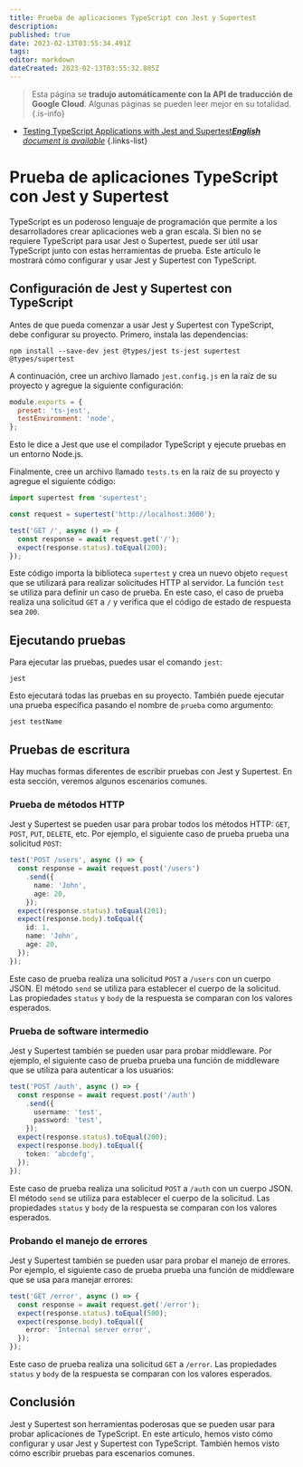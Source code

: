 ```yaml
---
title: Prueba de aplicaciones TypeScript con Jest y Supertest
description: 
published: true
date: 2023-02-13T03:55:34.491Z
tags: 
editor: markdown
dateCreated: 2023-02-13T03:55:32.805Z
---
```


> Esta página se **tradujo automáticamente con la API de traducción de Google Cloud**.
Algunas páginas se pueden leer mejor en su totalidad.{.is-info}



- [Testing TypeScript Applications with Jest and Supertest***English** document is available*](/en/Knowledge-base/TypeScript/testing-typescript-applications-with-jest-and-supertest)
{.links-list}


# Prueba de aplicaciones TypeScript con Jest y Supertest

TypeScript es un poderoso lenguaje de programación que permite a los desarrolladores crear aplicaciones web a gran escala. Si bien no se requiere TypeScript para usar Jest o Supertest, puede ser útil usar TypeScript junto con estas herramientas de prueba. Este artículo le mostrará cómo configurar y usar Jest y Supertest con TypeScript.

## Configuración de Jest y Supertest con TypeScript

Antes de que pueda comenzar a usar Jest y Supertest con TypeScript, debe configurar su proyecto. Primero, instala las dependencias:

```
npm install --save-dev jest @types/jest ts-jest supertest @types/supertest
```

A continuación, cree un archivo llamado `jest.config.js` en la raíz de su proyecto y agregue la siguiente configuración:

```js
module.exports = {
  preset: 'ts-jest',
  testEnvironment: 'node',
};
```

Esto le dice a Jest que use el compilador TypeScript y ejecute pruebas en un entorno Node.js.

Finalmente, cree un archivo llamado `tests.ts` en la raíz de su proyecto y agregue el siguiente código:

```ts
import supertest from 'supertest';

const request = supertest('http://localhost:3000');

test('GET /', async () => {
  const response = await request.get('/');
  expect(response.status).toEqual(200);
});
```

Este código importa la biblioteca `supertest` y crea un nuevo objeto `request` que se utilizará para realizar solicitudes HTTP al servidor. La función `test` se utiliza para definir un caso de prueba. En este caso, el caso de prueba realiza una solicitud `GET` a `/` y verifica que el código de estado de respuesta sea `200`.

## Ejecutando pruebas

Para ejecutar las pruebas, puedes usar el comando `jest`:

```
jest
```

Esto ejecutará todas las pruebas en su proyecto. También puede ejecutar una prueba específica pasando el nombre de `prueba` como argumento:

```
jest testName
```

## Pruebas de escritura

Hay muchas formas diferentes de escribir pruebas con Jest y Supertest. En esta sección, veremos algunos escenarios comunes.

### Prueba de métodos HTTP

Jest y Supertest se pueden usar para probar todos los métodos HTTP: `GET`, `POST`, `PUT`, `DELETE`, etc. Por ejemplo, el siguiente caso de prueba prueba una solicitud `POST`:

```ts
test('POST /users', async () => {
  const response = await request.post('/users')
    .send({
      name: 'John',
      age: 20,
    });
  expect(response.status).toEqual(201);
  expect(response.body).toEqual({
    id: 1,
    name: 'John',
    age: 20,
  });
});
```

Este caso de prueba realiza una solicitud `POST` a `/users` con un cuerpo JSON. El método `send` se utiliza para establecer el cuerpo de la solicitud. Las propiedades `status` y `body` de la respuesta se comparan con los valores esperados.

### Prueba de software intermedio

Jest y Supertest también se pueden usar para probar middleware. Por ejemplo, el siguiente caso de prueba prueba una función de middleware que se utiliza para autenticar a los usuarios:

```ts
test('POST /auth', async () => {
  const response = await request.post('/auth')
    .send({
      username: 'test',
      password: 'test',
    });
  expect(response.status).toEqual(200);
  expect(response.body).toEqual({
    token: 'abcdefg',
  });
});
```

Este caso de prueba realiza una solicitud `POST` a `/auth` con un cuerpo JSON. El método `send` se utiliza para establecer el cuerpo de la solicitud. Las propiedades `status` y `body` de la respuesta se comparan con los valores esperados.

### Probando el manejo de errores

Jest y Supertest también se pueden usar para probar el manejo de errores. Por ejemplo, el siguiente caso de prueba prueba una función de middleware que se usa para manejar errores:

```ts
test('GET /error', async () => {
  const response = await request.get('/error');
  expect(response.status).toEqual(500);
  expect(response.body).toEqual({
    error: 'Internal server error',
  });
});
```

Este caso de prueba realiza una solicitud `GET` a `/error`. Las propiedades `status` y `body` de la respuesta se comparan con los valores esperados.

## Conclusión

Jest y Supertest son herramientas poderosas que se pueden usar para probar aplicaciones de TypeScript. En este artículo, hemos visto cómo configurar y usar Jest y Supertest con TypeScript. También hemos visto cómo escribir pruebas para escenarios comunes.